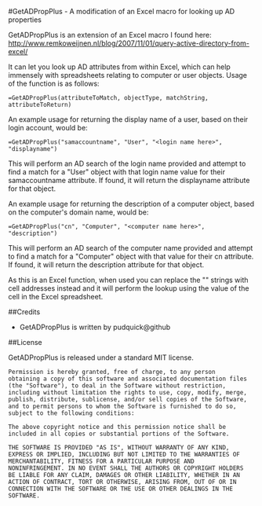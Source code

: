 #GetADPropPlus - A modification of an Excel macro for looking up AD properties

GetADPropPlus is an extension of an Excel macro I found here: http://www.remkoweijnen.nl/blog/2007/11/01/query-active-directory-from-excel/

It can let you look up AD attributes from within Excel, which can help immensely with spreadsheets relating to computer or user objects. Usage of the function is as follows:

`=GetADPropPlus(attributeToMatch, objectType, matchString, attributeToReturn)`

An example usage for returning the display name of a user, based on their login account, would be:

`=GetADPropPlus("samaccountname", "User", "<login name here>", "displayname")`

This will perform an AD search of the login name provided and attempt to find a match for a "User" object with that login name value for their samaccountname attribute. If found, it will return the displayname attribute for that object.

An example usage for returning the description of a computer object, based on the computer's domain name, would be:

`=GetADPropPlus("cn", "Computer", "<computer name here>", "description")`

This will perform an AD search of the computer name provided and attempt to find a match for a "Computer" object with that value for their cn attribute. If found, it will return the description attribute for that object.

As this is an Excel function, when used you can replace the "<whatever name here>" strings with cell addresses instead and it will perform the lookup using the value of the cell in the Excel spreadsheet.

##Credits

- GetADPropPlus is written by pudquick@github 

##License

GetADPropPlus is released under a standard MIT license.

	Permission is hereby granted, free of charge, to any person
	obtaining a copy of this software and associated documentation files
	(the "Software"), to deal in the Software without restriction,
	including without limitation the rights to use, copy, modify, merge,
	publish, distribute, sublicense, and/or sell copies of the Software,
	and to permit persons to whom the Software is furnished to do so,
	subject to the following conditions:

	The above copyright notice and this permission notice shall be
	included in all copies or substantial portions of the Software.

	THE SOFTWARE IS PROVIDED "AS IS", WITHOUT WARRANTY OF ANY KIND,
	EXPRESS OR IMPLIED, INCLUDING BUT NOT LIMITED TO THE WARRANTIES OF
	MERCHANTABILITY, FITNESS FOR A PARTICULAR PURPOSE AND
	NONINFRINGEMENT. IN NO EVENT SHALL THE AUTHORS OR COPYRIGHT HOLDERS
	BE LIABLE FOR ANY CLAIM, DAMAGES OR OTHER LIABILITY, WHETHER IN AN
	ACTION OF CONTRACT, TORT OR OTHERWISE, ARISING FROM, OUT OF OR IN
	CONNECTION WITH THE SOFTWARE OR THE USE OR OTHER DEALINGS IN THE
	SOFTWARE.


